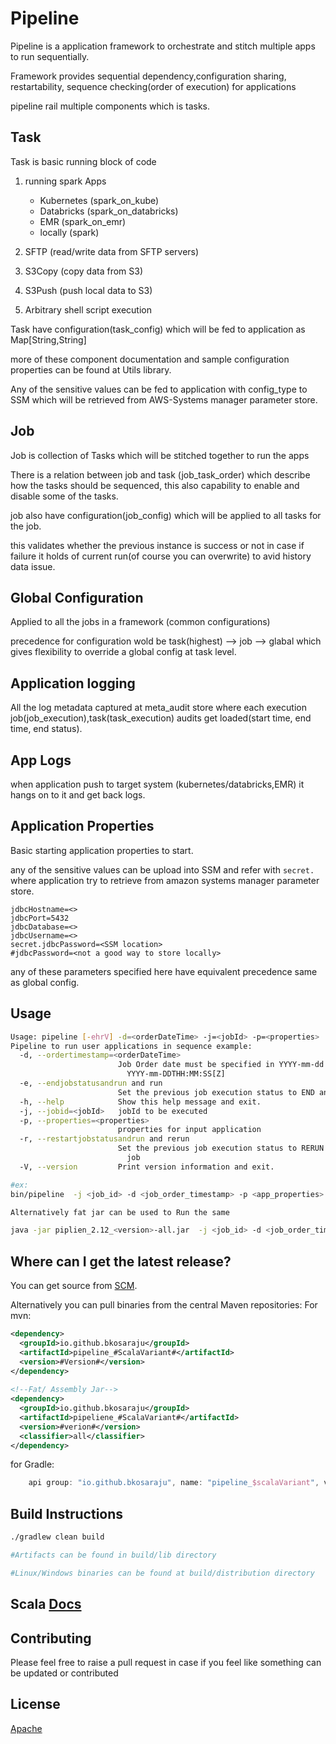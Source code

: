 # Pipeline

Pipeline is a application framework to orchestrate and stitch multiple apps to run sequentially.

Framework provides sequential dependency,configuration sharing, restartability, sequence checking(order of execution) for applications   

pipeline rail multiple components which is tasks.

Task 
----
Task is basic running block of code 

1. running spark Apps   
    * Kubernetes (spark_on_kube)                                                                      
    * Databricks (spark_on_databricks)
    * EMR (spark_on_emr)
    * locally (spark)
    
2. SFTP (read/write data from SFTP servers)
3. S3Copy (copy data from S3)
4. S3Push (push local data to S3)
5. Arbitrary shell script execution

Task have configuration(task_config) which will be fed to application as Map[String,String]

more of these component documentation and sample configuration properties can be found at Utils library.

Any of the sensitive values can be fed to application with config_type to SSM which will be retrieved from AWS-Systems manager parameter store. 

Job
-----------------------
Job is collection of Tasks which will be stitched together to run the apps  

There is a relation between job and task (job_task_order) which describe how the tasks should be sequenced, this also capability to enable and disable some of the tasks. 

job also have configuration(job_config) which will be applied to all tasks for the job.

this validates whether the previous instance is success or not in case if failure it holds of current run(of course you can overwrite) to avid history data issue.
 
Global Configuration
--------------------
Applied to all the jobs in a framework (common configurations)

precedence for configuration wold be task(highest) --> job --> glabal which gives flexibility to override a global config at task level.

Application logging
-------------------
All the log metadata captured at meta_audit store where each execution job(job_execution),task(task_execution) audits get loaded(start time, end time, end status).

App Logs 
--------
when application push to target system (kubernetes/databricks,EMR) it hangs on to it and get back logs.

Application Properties
----------------------
Basic starting application properties to start.

any of the sensitive values can be upload into SSM and refer with `secret.` where application try to retrieve from amazon systems manager parameter store.

```properties
jdbcHostname=<>
jdbcPort=5432
jdbcDatabase=<>
jdbcUsername=<>
secret.jdbcPassword=<SSM location>
#jdbcPassword=<not a good way to store locally>

```
any of these parameters specified here have equivalent precedence same as global config.

## Usage

```bash
Usage: pipeline [-ehrV] -d=<orderDateTime> -j=<jobId> -p=<properties>
Pipeline to run user applications in sequence example:
  -d, --ordertimestamp=<orderDateTime>
                        Job Order date must be specified in YYYY-mm-dd or
                          YYYY-mm-DDTHH:MM:SS[Z]
  -e, --endjobstatusandrun and run
                        Set the previous job execution status to END and run the job
  -h, --help            Show this help message and exit.
  -j, --jobid=<jobId>   jobId to be executed
  -p, --properties=<properties>
                        properties for input application
  -r, --restartjobstatusandrun and rerun
                        Set the previous job execution status to RERUN and run the
                          job
  -V, --version         Print version information and exit.

#ex:
bin/pipeline  -j <job_id> -d <job_order_timestamp> -p <app_properties> -r

Alternatively fat jar can be used to Run the same 

java -jar piplien_2.12_<version>-all.jar  -j <job_id> -d <job_order_timestamp> -p <app_properties> -r

```

Where can I get the latest release?
-----------------------------------
You can get source from [SCM](https://github.com/bkosaraju/pipeline).

Alternatively you can pull binaries from the central Maven repositories:
For mvn: 
```xml
<dependency>
  <groupId>io.github.bkosaraju</groupId>
  <artifactId>pipeline_#ScalaVariant#</artifactId>
  <version>#Version#</version>
</dependency>
 
<!--Fat/ Assembly Jar-->
<dependency>
  <groupId>io.github.bkosaraju</groupId>
  <artifactId>pipeliene_#ScalaVariant#</artifactId>
  <version>#verion#</version>
  <classifier>all</classifier>
</dependency>

```
for Gradle: 

```groovy
    api group: "io.github.bkosaraju", name: "pipeline_$scalaVariant", version: "$Version"
```

## Build Instructions 

```bash
./gradlew clean build

#Artifacts can be found in build/lib directory 

#Linux/Windows binaries can be found at build/distribution directory 
```

## Scala [Docs](https://bkosaraju.github.io/pipeline)

## Contributing
Please feel free to raise a pull request in case if you feel like something can be updated or contributed

## License
[Apache](http://www.apache.org/licenses/LICENSE-2.0.txt)